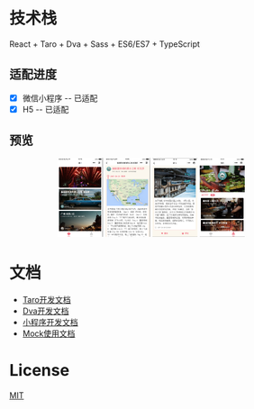 # 技术栈

React + Taro + Dva + Sass + ES6/ES7 + TypeScript

## 适配进度

- [x] 微信小程序 -- 已适配
- [x] H5 -- 已适配

## 预览

<center>

<figure>

<img style="width:80px;height:140px" src='./assets/home.png'/>
<img style="width:80px;height:140px" src='./assets/tripInfo.png'/>
<img style="width:80px;height:140px" src='./assets/noteCard.png'/>
<img style="width:80px;height:140px" src='./assets/user.png'/>

</figure>

</center>

<!-- ![首页](./assets/home.png)![详情](./assets/tripInfo.png)![详情卡](./assets/noteCard.png)![我的](./assets/user.png) -->

# 文档

- [Taro开发文档](https://nervjs.github.io/taro/docs/README.html)
- [Dva开发文档](https://dvajs.com/)
- [小程序开发文档](https://mp.weixin.qq.com/debug/wxadoc/dev/)
- [Mock使用文档](https://github.com/nuysoft/Mock/wiki/Getting-Started)



# License

[MIT](LICENSE)
